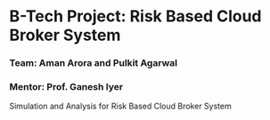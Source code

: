 # B-Tech Project: Risk Based Cloud Broker System

### Team: Aman Arora and Pulkit Agarwal
### Mentor: Prof. Ganesh Iyer

Simulation and Analysis for Risk Based Cloud Broker System 
